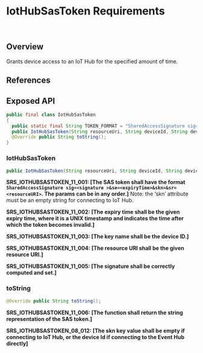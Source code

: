 # IotHubSasToken Requirements
 
## Overview

Grants device access to an IoT Hub for the specified amount of time.

## References

## Exposed API


```java
public final class IotHubSasToken
{
  public static final String TOKEN_FORMAT = "SharedAccessSignature sig=%s&se=%s&skn=%s&sr=%s";
  public IotHubSasToken(String resourceUri, String deviceId, String deviceKey, long expiryTime;
  @Override public String toString();
}
```


### IotHubSasToken

```java
public IotHubSasToken(String resourceUri, String deviceId, String deviceKey, long expiryTime);
```
    
**SRS_IOTHUBSASTOKEN_11_001: [**The SAS token shall have the format `SharedAccessSignature sig=<signature >&se=<expiryTime>&skn=&sr=<resourceURI>`. The params can be in any order.**]**
Note: the ‘skn’ attribute must be an empty string for connecting to IoT Hub.

**SRS_IOTHUBSASTOKEN_11_002: [**The expiry time shall be the given expiry time, where it is a UNIX timestamp and indicates the time after which the token becomes invalid.**]**

**SRS_IOTHUBSASTOKEN_11_003: [**The key name shall be the device ID.**]**

**SRS_IOTHUBSASTOKEN_11_004: [**The resource URI shall be the given resource URI.**]**

**SRS_IOTHUBSASTOKEN_11_005: [**The signature shall be correctly computed and set.**]**


### toString

```java
@Override public String toString();
```
    
**SRS_IOTHUBSASTOKEN_11_006: [**The function shall return the string representation of the SAS token.**]**

**SRS_IOTHUBSASTOKEN_08_012: [**The skn key value shall be empty if connecting to IoT Hub, or the device Id if connecting to the Event Hub directly**]**